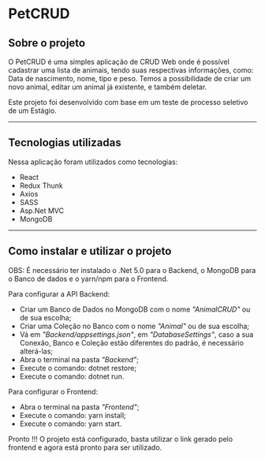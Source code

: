 # PetCRUD

## Sobre o projeto

O PetCRUD é uma simples aplicação de CRUD Web onde é possível cadastrar uma lista de animais, tendo suas respectivas informações, como: Data de nascimento, nome, tipo e peso. Temos a possibilidade de criar um novo animal, editar um animal já existente, e também deletar.

Este projeto foi desenvolvido com base em um teste de processo seletivo de um Estágio.

---
## Tecnologias utilizadas

Nessa aplicação foram utilizados como tecnologias: 

- React
- Redux Thunk
- Axios
- SASS
- Asp.Net MVC
- MongoDB

---
## Como instalar e utilizar o projeto

OBS: É necessário ter instalado o .Net 5.0 para o Backend, o MongoDB para o Banco de dados e o yarn/npm para o Frontend.

Para configurar a API Backend:
* Criar um Banco de Dados no MongoDB com o nome *"AnimalCRUD"* ou de sua escolha;
* Criar uma Coleção no Banco com o nome *"Animal"* ou de sua escolha;
* Vá em *"Backend/appsettings.json"*, em *"DatabaseSettings"*, caso a sua Conexão, Banco e Coleção estão diferentes do padrão, é necessário alterá-las;
* Abra o terminal na pasta *"Backend"*;
* Execute o comando: dotnet restore;
* Execute o comando: dotnet run.

Para configurar o Frontend:
* Abra o terminal na pasta *"Frontend"*;
* Execute o comando: yarn install;
* Execute o comando: yarn start.

Pronto !!! O projeto está configurado, basta utilizar o link gerado pelo frontend e agora está pronto para ser utilizado.
